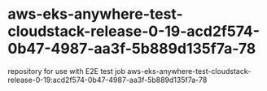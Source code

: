 # aws-eks-anywhere-test-cloudstack-release-0-19-acd2f574-0b47-4987-aa3f-5b889d135f7a-78
repository for use with E2E test job aws-eks-anywhere-test-cloudstack-release-0-19:acd2f574-0b47-4987-aa3f-5b889d135f7a-78
